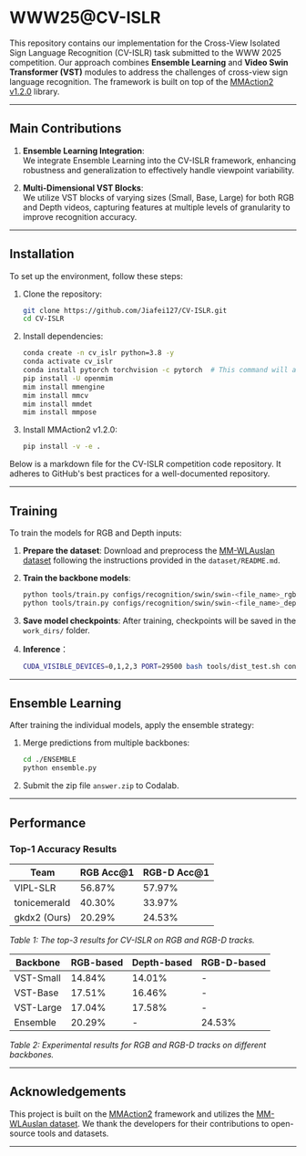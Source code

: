 # WWW25@CV-ISLR

This repository contains our implementation for the Cross-View Isolated Sign Language Recognition (CV-ISLR) task submitted to the WWW 2025 competition. Our approach combines **Ensemble Learning** and **Video Swin Transformer (VST)** modules to address the challenges of cross-view sign language recognition. The framework is built on top of the [MMAction2 v1.2.0](https://github.com/open-mmlab/mmaction2) library.

---

## **Main Contributions**
1. **Ensemble Learning Integration**:  
   We integrate Ensemble Learning into the CV-ISLR framework, enhancing robustness and generalization to effectively handle viewpoint variability.

2. **Multi-Dimensional VST Blocks**:  
   We utilize VST blocks of varying sizes (Small, Base, Large) for both RGB and Depth videos, capturing features at multiple levels of granularity to improve recognition accuracy.

---

## **Installation**

To set up the environment, follow these steps:

1. Clone the repository:

   ```bash
   git clone https://github.com/Jiafei127/CV-ISLR.git
   cd CV-ISLR
   
2. Install dependencies:

   ```bash
   conda create -n cv_islr python=3.8 -y
   conda activate cv_islr
   conda install pytorch torchvision -c pytorch  # This command will automatically install the latest version PyTorch and cudatoolkit, please check whether they match your environment.
   pip install -U openmim
   mim install mmengine
   mim install mmcv
   mim install mmdet  
   mim install mmpose 

3. Install MMAction2 v1.2.0:

   ```bash
   pip install -v -e .

Below is a markdown file for the CV-ISLR competition code repository. It adheres to GitHub's best practices for a well-documented repository.

---

## **Training**

To train the models for RGB and Depth inputs:

1. **Prepare the dataset**: Download and preprocess the [MM-WLAuslan dataset](https://example-dataset-link.com) following the instructions provided in the `dataset/README.md`.

2. **Train the backbone models**:
   ```bash
   python tools/train.py configs/recognition/swin/swin-<file_name>_rgb.py
   python tools/train.py configs/recognition/swin/swin-<file_name>_depth.py
   ```

3. **Save model checkpoints**: After training, checkpoints will be saved in the `work_dirs/` folder.

4. **Inference**：
   ```bash
   CUDA_VISIBLE_DEVICES=0,1,2,3 PORT=29500 bash tools/dist_test.sh configs/recognition/swin/swin-base-p244-w877_in1k-pre_8xb8-amp-32x2x1-30e_www.py ./work_dirs/swin-base-p244-w877_in1k-pre_8xb8-amp-32x2x1-30e_www/best_acc_top1_epoch_30.pth 4 --dump result.pkl
   ```

---

## **Ensemble Learning**

After training the individual models, apply the ensemble strategy:

1. Merge predictions from multiple backbones:
   ```bash
   cd ./ENSEMBLE
   python ensemble.py
   ```
2. Submit the zip file `answer.zip` to Codalab.
   
---

## **Performance**

### **Top-1 Accuracy Results**

| Team          | RGB Acc@1 | RGB-D Acc@1 |
|---------------|-----------|-------------|
| VIPL-SLR      | 56.87%    | 57.97%      |
| tonicemerald  | 40.30%    | 33.97%      |
| gkdx2 (Ours)  | 20.29%    | 24.53%      |

_Table 1: The top-3 results for CV-ISLR on RGB and RGB-D tracks._

| Backbone    | RGB-based | Depth-based | RGB-D-based |
|-------------|-----------|-------------|-------------|
| VST-Small   | 14.84%    | 14.01%      | -           |
| VST-Base    | 17.51%    | 16.46%      | -           |
| VST-Large   | 17.04%    | 17.58%      | -           |
| Ensemble    | 20.29%    | -           | 24.53%      |

_Table 2: Experimental results for RGB and RGB-D tracks on different backbones._

---

## **Acknowledgements**

This project is built on the [MMAction2](https://github.com/open-mmlab/mmaction2) framework and utilizes the [MM-WLAuslan dataset](https://example-dataset-link.com). We thank the developers for their contributions to open-source tools and datasets.

---
